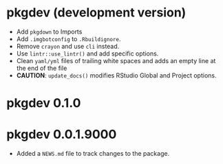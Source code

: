 # pkgdev (development version)

-   Add `pkgdown` to Imports
-   Add `.imgbotconfig` to `.Rbuildignore`.
-   Remove `crayon` and use `cli` instead.
-   Use `lintr::use_lintr()` and add specific options.
-   Clean `yaml/yml` files of trailing white spaces and adds an empty line at
    the end of the file
-   **CAUTION**: `update_docs()` modifies RStudio Global and Project options.

# pkgdev 0.1.0

# pkgdev 0.0.1.9000

-   Added a `NEWS.md` file to track changes to the package.
